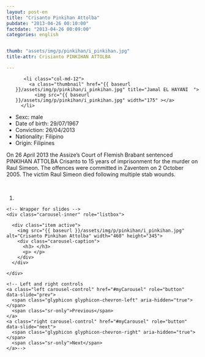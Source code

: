```yaml
---
layout: post-en
title: "Crisanto Pinkihan Attolba"
pubdate: "2013-04-26 00:10:00"
factdate: "2013-04-26 00:09:00"
categories: english


thumb: "assets/img/p/pinkihan/i_pinkihan.jpg"
title-attr: Crisianto PINKIHAN ATTOLBA

---
```


<div class="row">

  <div class="col-xs-6 col-md-4">
<ul class="row polaroids">

       <li class="col-md-12">  
         <a class="thumbnail" href="{{ baseurl }}/assets/img/p/pinkihan/i_pinkihan.jpg" title="Jamal EL HAYANI  ">
           <img src="{{ baseurl }}/assets/img/p/pinkihan/i_pinkihan.jpg" width="175" ></a>
      </li>  

  </ul>

  
  </div>
  <div class="col-xs-12 col-md-8">


<ul>
<li>Sexc: male</li>
<li>Date of birth: 29/07/1967</li>
<li>Conviction: 26/04/2013</li>
<li>Nationality: Filipino</li>
<li>Origin: Filipines</li>
</ul> 


<p>On 26 April 2013 the Assize’s Court of Flemish Brabant sentenced PINKIHAN ATTOLBA Crisanto to 15 years of imprisonment for the murder on Raul Simeon. 
The offences were committed in Zaventem on 2 October 2005. The victim Raul Simeon died following multiple stab wounds. 


</p>


<!-- SLIDER -->
<div class="container"  class="col-xs-12 col-md-12">
  <br>
  <div id="myCarousel" class="carousel slide" data-ride="carousel">
    <!-- Indicators -->
    <ol class="carousel-indicators">
      <li data-target="#myCarousel" data-slide-to="0" class="active"></li>
    </ol>

    <!-- Wrapper for slides -->
    <div class="carousel-inner" role="listbox">

      <div class="item active">
        <img src="{{ baseurl }}/assets/img/p/pinkihan/i_pinkihan.jpg" alt="Crisanto Pinkihan Attolba" width="460" height="345">
        <div class="carousel-caption">
          <h3> </h3>
          <p> </p>
        </div>
      </div>
  
    </div>

    <!-- Left and right controls 
    <a class="left carousel-control" href="#myCarousel" role="button" data-slide="prev">
      <span class="glyphicon glyphicon-chevron-left" aria-hidden="true"></span>
      <span class="sr-only">Previous</span>
    </a>
    <a class="right carousel-control" href="#myCarousel" role="button" data-slide="next">
      <span class="glyphicon glyphicon-chevron-right" aria-hidden="true"></span>
      <span class="sr-only">Next</span>
    </a>-->
  </div>
</div>

  <link rel="stylesheet" href="http://maxcdn.bootstrapcdn.com/bootstrap/3.3.5/css/bootstrap.min.css">
  <script src="https://ajax.googleapis.com/ajax/libs/jquery/1.11.3/jquery.min.js"></script>
  <script src="http://maxcdn.bootstrapcdn.com/bootstrap/3.3.5/js/bootstrap.min.js"></script>
  <!-- SLIDER -->
  
</div>


</div>

